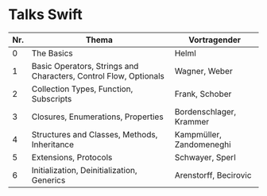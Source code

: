 # Talks Swift

Nr.| Thema                                                             | Vortragender
---|-------------------------------------------------------------------|-----------------------------
 0 | The Basics                                                        | Helml
 1 | Basic Operators, Strings and Characters, Control Flow, Optionals  | Wagner, Weber
 2 | Collection Types, Function, Subscripts                            | Frank, Schober
 3 | Closures, Enumerations, Properties                                | Bordenschlager, Krammer
 4 | Structures and Classes, Methods, Inheritance                      | Kampmüller, Zandomeneghi
 5 | Extensions, Protocols                                             | Schwayer, Sperl
 6 | Initialization, Deinitialization, Generics                        | Arenstorff, Becirovic
